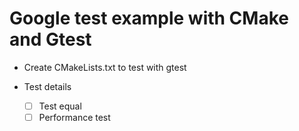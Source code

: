 Google test example with CMake and Gtest
====

* Create CMakeLists.txt to test with gtest
* Test details

  * [ ] Test equal
  * [ ] Performance test
